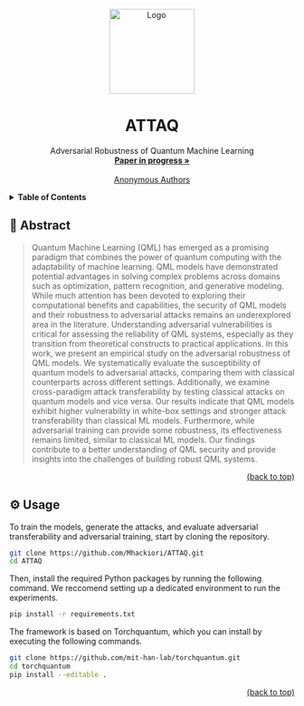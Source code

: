 <div id="top"></div>
<!-- PROJECT LOGO -->
<br />
<div align="center">
  <a href="https://github.com/Mhackiori/ATTAQ">
    <img src="https://i.postimg.cc/VkMP131J/shield.png" alt="Logo" width="150" height="150">
  </a>

  <h1 align="center">ATTAQ</h1>

  <p align="center">
    Adversarial Robustness of Quantum Machine Learning
    <br />
    <a href="https://github.com/Mhackiori/ATTAQ"><strong>Paper in progress »</strong></a>
    <br />
    <br />
    <a href="https://github.com/Mhackiori/ATTAQ">Anonymous Authors</a>
  </p>
</div>

<!-- TABLE OF CONTENTS -->
<details>
  <summary><strong>Table of Contents</strong></summary>
  <ol>
    <li>
      <a href="#abstract">Abstract</a>
    </li>
    <li>
      <a href="#usage">Usage</a>
    </li>
  </ol>
</details>

<div id="abstract"></div>

## 🧩 Abstract

>Quantum Machine Learning (QML) has emerged as a promising paradigm that combines the power of quantum computing with the adaptability of machine learning. QML models have demonstrated potential advantages in solving complex problems across domains such as optimization, pattern recognition, and generative modeling. While much attention has been devoted to exploring their computational benefits and capabilities, the security of QML models and their robustness to adversarial attacks remains an underexplored area in the literature. Understanding adversarial vulnerabilities is critical for assessing the reliability of QML systems, especially as they transition from theoretical constructs to practical applications. In this work, we present an empirical study on the adversarial robustness of QML models. We systematically evaluate the susceptibility of quantum models to adversarial attacks, comparing them with classical counterparts across different settings. Additionally, we examine cross-paradigm attack transferability by testing classical attacks on quantum models and vice versa. Our results indicate that QML models exhibit higher vulnerability in white-box settings and stronger attack transferability than classical ML models. Furthermore, while adversarial training can provide some robustness, its effectiveness remains limited, similar to classical ML models. Our findings contribute to a better understanding of QML security and provide insights into the challenges of building robust QML systems.

<p align="right"><a href="#top">(back to top)</a></p>
<div id="usage"></div>

## ⚙️ Usage

To train the models, generate the attacks, and evaluate adversarial transferability and adversarial training, start by cloning the repository.

```bash
git clone https://github.com/Mhackiori/ATTAQ.git
cd ATTAQ
```

Then, install the required Python packages by running the following command. We reccomend setting up a dedicated environment to run the experiments.

```bash
pip install -r requirements.txt
```

The framework is based on Torchquantum, which you can install by executing the following commands.

```bash
git clone https://github.com/mit-han-lab/torchquantum.git
cd torchquantum
pip install --editable .
```

<p align="right"><a href="#top">(back to top)</a></p>